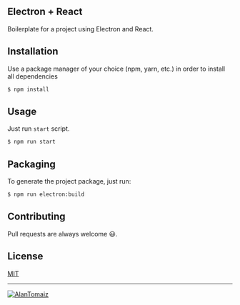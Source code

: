 ## Electron + React
Boilerplate for a project using Electron and React.

## Installation
Use a package manager of your choice (npm, yarn, etc.) in order to install all dependencies

```bash
$ npm install
```

## Usage

Just run `start` script.

```bash
$ npm run start
```

## Packaging
To generate the project package, just run:

```bash
$ npm run electron:build
```

## Contributing
Pull requests are always welcome 😃.

## License
[MIT](https://choosealicense.com/licenses/mit/)

---
<a href="https://www.linkedin.com/in/alantomaiz/"><img alt="AlanTomaiz" src="https://img.shields.io/badge/-AlanTomaiz-5965e0?style=flat&logo=Linkedin&logoColor=white" /></a>
